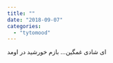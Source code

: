 ```yaml
---
title: ""
date: "2018-09-07"
categories: 
  - "tytomood"
---
```


ای شادی غمگین... بازم خورشید در اومد
